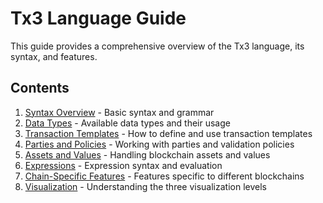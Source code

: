 # Tx3 Language Guide

This guide provides a comprehensive overview of the Tx3 language, its syntax, and features.

## Contents

1. [Syntax Overview](syntax.md) - Basic syntax and grammar
2. [Data Types](types.md) - Available data types and their usage
3. [Transaction Templates](templates.md) - How to define and use transaction templates
4. [Parties and Policies](parties-policies.md) - Working with parties and validation policies
5. [Assets and Values](assets.md) - Handling blockchain assets and values
6. [Expressions](expressions.md) - Expression syntax and evaluation
7. [Chain-Specific Features](chain-specific.md) - Features specific to different blockchains
8. [Visualization](visualization.md) - Understanding the three visualization levels
